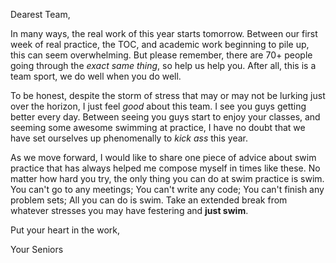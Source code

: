 Dearest Team,

In many ways, the real work of this year starts tomorrow. Between our first week of real practice, the TOC, and academic work beginning to pile up, this can seem overwhelming. But please remember, there are 70+ people going through the *exact same thing*, so help us help you. After all, this is a team sport, we do well when you do well.

To be honest, despite the storm of stress that may or may not be lurking just over the horizon, I just feel *good* about this team. I see you guys getting better every day. Between seeing you guys start to enjoy your classes, and seeming some awesome swimming at practice, I have no doubt that we have set ourselves up phenomenally to *kick ass* this year.

As we move forward, I would like to share one piece of advice about swim practice that has always helped me compose myself in times like these. No matter how hard you try, the only thing you can do at swim practice is swim. You can't go to any meetings; You can't write any code; You can't finish any problem sets; All you can do is swim. Take an extended break from whatever stresses you may have festering and **just swim**.

Put your heart in the work,

Your Seniors
